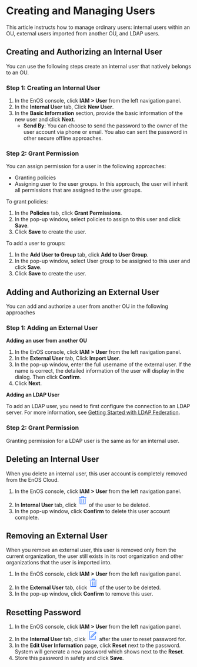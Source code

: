 # Creating and Managing Users

This article instructs how to manage ordinary users: internal users within an OU, external users imported from another OU, and LDAP users.

## Creating and Authorizing an Internal User
You can use the following steps create an internal user that natively belongs to an OU.

### Step 1: Creating an Internal User
1. In the EnOS console, click **IAM > User** from the left navigation panel.  
2. In the **Internal User** tab, Click **New User**.
3. In the **Basic Information** section, provide the basic information of the new user and click **Next**.
   - **Send By**: You can choose to send the password to the owner of the user account via phone or email. You also can sent the password in other secure offline approaches.

### Step 2: Grant Permission
You can assign permission for a user in the following approaches:
- Granting policies
- Assigning user to the user groups. In this approach, the user will inherit all permissions that are assigned to the user groups.

To grant policies:
  1. In the **Policies** tab, click **Grant Permissions**.
  2. In the pop-up window, select policies to assign to this user and click **Save**.
  3. Click **Save** to create the user.

To add a user to groups:
 1. In the **Add User to Group** tab, click **Add to User Group**.
 2. In the pop-up window, select User group to be assigned to this user and click **Save**.
 2. Click **Save** to create the user.



## Adding and Authorizing an External User

You can add and authorize a user from another OU in the following approaches

### Step 1: Adding an External User

**Adding an user from another OU**

1. In the EnOS console, click **IAM > User** from the left navigation panel.  
2. In the **External User** tab, Click **Import User**.
3. In the pop-up window, enter the full username of the external user. If the name is correct, the detailed information of the user will display in the dialog. Then click **Confirm**.
4. Click **Next**.

**Adding an LDAP User**

To add an LDAP user, you need to first configure the connection to an LDAP server. For more information, see [Getting Started with LDAP Federation](ldap/ldap_gettingstarted).

### Step 2: Grant Permission

Granting permission for a LDAP user is the same as for an internal user.

## Deleting an Internal User

When you delete an internal user, this user account is completely removed from the EnOS Cloud.

1. In the EnOS console, click **IAM > User** from the left navigation panel.  
2. In **Internal User** tab, click ![Image](media/delete.png) of the user to be deleted.
3. In the pop-up window, click **Confirm** to delete this user account complete.


## Removing an External User
When you remove an external user, this user is removed only from the current organization, the user still exists in its root organization and other organizations that the user is imported into.

1. In the EnOS console, click **IAM > User** from the left navigation panel.  
2. In the **External User** tab, click ![Image](media/delete.png) of the user to be deleted.
3. In the pop-up window, click **Confirm** to remove this user.

## Resetting Password

1. In the EnOS console, click **IAM > User** from the left navigation panel.  
2. In the **Internal User** tab, click ![Image](media/edit.png) after the user to reset password for.
3. In the **Edit User Information** page, click **Reset** next to the password. System will generate a new password which shows next to the **Reset**.
4. Store this password in safety and click **Save**.
